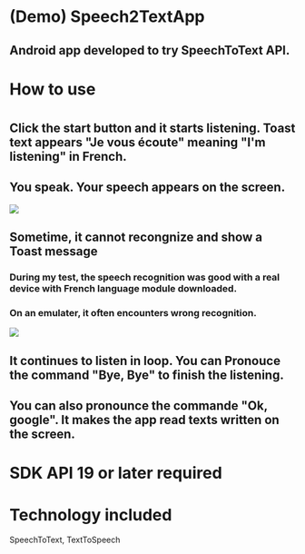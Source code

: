 # (Demo) Speech2TextApp
## Android app developed to try SpeechToText API.
#
# How to use
#
## Click the start button and it starts listening. Toast text appears "Je vous écoute" meaning "I'm listening" in French.
## You speak. Your speech appears on the screen. 

<img src="https://cloud.githubusercontent.com/assets/21304543/23910812/3bbba10e-08db-11e7-8562-74f8dc2e3336.png" size="400"/>

## Sometime, it cannot recongnize and show a Toast message 
### During my test, the speech recognition was good with a real device with French language module downloaded.
### On an emulater, it often encounters wrong recognition.
<img src="https://cloud.githubusercontent.com/assets/21304543/23910813/3bcb316e-08db-11e7-9487-05b888dbbfd9.png" size="400"/>

## It continues to listen in loop. You can Pronouce the command "Bye, Bye" to finish the listening.
## You can also pronounce the commande "Ok, google". It makes the app read texts written on the screen.


# SDK API 19 or later required

# Technology included
SpeechToText, TextToSpeech

